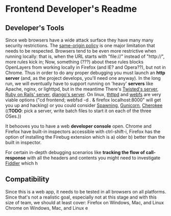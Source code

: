 # Frontend Developer's Readme


## Developer's Tools

Since web browsers have a wide attack surface they have many many security restrictions.
The [same-origin policy](https://developer.mozilla.org/en-US/docs/Web/JavaScript/Same_origin_policy_for_JavaScript) is one major limitation that needs to be respected.
Browsers tend to be even more restrictive when running locally: that is, when the URL starts with "file://" instead of "http://", more rules kick in;
 Now, something (???) about these rules blocks OpenLayers from working locally in Firefox (and IE? and Opera??), but not in Chrome.
Thus in order to do any proper debugging you must launch an **http server** (and, as the project develops, you'll need one anyway).
 In the long run, we will eventually have to support running on 'heavy' **servers** like
 Apache, nginx, or lighttpd,
 but in the meantime
There's [Twisted's server](http://twistedmatrix.com/trac/wiki/TwistedWeb),
 [Ruby on Rails' server](http://www.ruby-doc.org/stdlib-1.9.3/libdoc/webrick/rdoc/index.html),
 [django's server](https://docs.djangoproject.com/en/dev/ref/django-admin/#runserver-port-or-address-port).
On linux, [thttpd]() and [webfs](http://linux.bytesex.org/misc/webfs.html) are very viable options ("cd frontend; webfsd -d . & firefox localhost:8000" will get you up and hacking)
or you could consider [Spawning](https://pypi.python.org/pypi/Spawning), [Gunicorn](http://gunicorn.org/), [Cherokee](http://cherokee-project.com/)
((**TODO**: pick a server, write batch files to start it on each of the three OSes.))

It behooves you to have a web **developer console** open. Chrome and Firefox have built-in inspectors accessible with ctrl-shift-i,
Firefox has the option of installing the Firebug extension which is
 a) older b) better than the built in inspector.

For certain in-depth debugging scenarios like **tracking the flow of call-response** with all the headers and contents
you might need to investigate [Fiddler](http://fiddler2.com/) which 
h


## Compatibility

Since this is a web app, it needs to be tested in all browsers on all platforms.
Since that's not a realistic goal, especially not at this stage and with this size of team,
we should at least cover:
Firefox on Windows, Mac, and Linux
Chrome on Windows, Mac, and Linux
e
